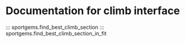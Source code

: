 # Documentation for climb interface

::: sportgems.find_best_climb_section
::: sportgems.find_best_climb_section_in_fit